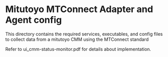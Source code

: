 # Mitutoyo MTConnect Adapter and Agent config

This directory contains the required services, executables, and config files to collect data from a mitutoyo CMM using the MTConnect standard

Refer to ui_cmm-status-monitor.pdf for details about implementation.
